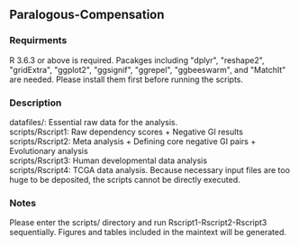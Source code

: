 ## Paralogous-Compensation

### Requirments
R 3.6.3 or above is required.
Pacakges including "dplyr", "reshape2", "gridExtra", "ggplot2", "ggsignif", "ggrepel", "ggbeeswarm", and "MatchIt" are needed. Please install them first before running the scripts.

### Description
datafiles/: Essential raw data for the analysis.<br />
scripts/Rscript1: Raw dependency scores + Negative GI results<br />
scripts/Rscript2: Meta analysis + Defining core negative GI pairs + Evolutionary analysis<br />
scripts/Rscript3: Human developmental data analysis<br />
scripts/Rscript4: TCGA data analysis. Because necessary input files are too huge to be deposited, the scripts cannot be directly executed.<br />

### Notes
Please enter the scripts/ directory and run Rscript1-Rscript2-Rscript3 sequentially. Figures and tables included in the maintext will be generated.<br />
